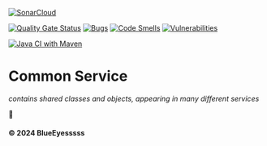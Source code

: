 [![SonarCloud](https://sonarcloud.io/images/project_badges/sonarcloud-black.svg)](https://sonarcloud.io/summary/new_code?id=Energy-Handbok_common-service)

[![Quality Gate Status](https://sonarcloud.io/api/project_badges/measure?project=Energy-Handbok_common-service&metric=alert_status)](https://sonarcloud.io/summary/new_code?id=Energy-Handbok_common-service)   [![Bugs](https://sonarcloud.io/api/project_badges/measure?project=Energy-Handbok_common-service&metric=bugs)](https://sonarcloud.io/summary/new_code?id=Energy-Handbok_common-service)  [![Code Smells](https://sonarcloud.io/api/project_badges/measure?project=Energy-Handbok_common-service&metric=code_smells)](https://sonarcloud.io/summary/new_code?id=Energy-Handbok_common-service)    [![Vulnerabilities](https://sonarcloud.io/api/project_badges/measure?project=Energy-Handbok_common-service&metric=vulnerabilities)](https://sonarcloud.io/summary/new_code?id=Energy-Handbok_common-service)

[![Java CI with Maven](https://github.com/Energy-Handbok/common-service/actions/workflows/maven.yml/badge.svg?branch=main)](https://github.com/Energy-Handbok/common-service/actions/workflows/maven.yml)

# Common Service
*contains shared classes and objects, appearing in many different services*

🌱

#### © 2024 BlueEyesssss
